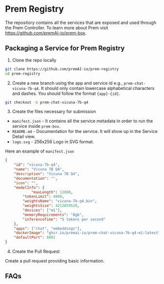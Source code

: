 # Prem Registry

The repository contains all the services that are exposed and used through the Prem Controller. To learn more about Prem visit https://github.com/premAI-io/prem-box.

## Packaging a Service for Prem Registry

1. Clone the repo locally

```bash
git clone https://github.com/premAI-io/prem-registry
cd prem-registry
```

2. Create a new branch using the app and service id e.g., `prem-chat-vicuna-7b-q4`. It should only contain lowercase alphabetical characters and dashes. You should follow the format `{app}-{id}`.

```bash
git checkout -b prem-chat-vicuna-7b-q4
```

3. Create the files necessary for submission

- `manifest.json` - It contains all the service metadata in order to run the service inside `prem-box`.
- `README.md` - Documentation for the service. It will show up in the Service Detail view.
- `logo.svg` - 256x256 Logo in SVG format.

Here an example of `manifest.json`

```json
{
    "id": "vicuna-7b-q4",
    "name": "Vicuna 7B Q4",
    "description": "Vicuna 7B Q4",
    "documentation": "",
    "icon": "",
    "modelInfo": {
            "maxLength": 12000,
        "tokenLimit": 4000,
        "weightsName": "vicuna-7b-q4.bin",
        "weightsSize": 4212859520,
        "devices": ["m1"],
        "memoryRequirements": "8gb",
        "inferenceTime": "5 tokens per second"
    },
    "apps": ["chat", "embeddings"],
    "dockerImage": "ghcr.io/premai-io/prem-chat-vicuna-7b-q4-m1:latest",
    "defaultPort": 8001
}
```

4. Create the Pull Request

Create a pull request providing basic information.

## FAQs
